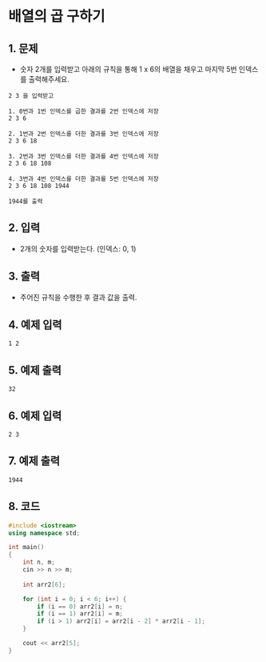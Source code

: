 # 배열의 곱 구하기

## 1. 문제
- 숫자 2개를 입력받고 아래의 규칙을 통해 1 x 6의 배열을 채우고 마지막 5번 인덱스를 출력해주세요.

```
2 3 을 입력받고

1. 0번과 1번 인덱스를 곱한 결과를 2번 인덱스에 저장
2 3 6

2. 1번과 2번 인덱스를 더한 결과를 3번 인덱스에 저장
2 3 6 18

3. 2번과 3번 인덱스를 더한 결과를 4번 인덱스에 저장
2 3 6 18 108

4. 3번과 4번 인덱스를 더한 결과를 5번 인덱스에 저장
2 3 6 18 108 1944

1944를 출력
```



## 2. 입력
- 2개의 숫자를 입력받는다. (인덱스: 0, 1)

## 3. 출력
- 주어진 규칙을 수행한 후 결과 값을 출력.

## 4. 예제 입력
```
1 2
```

## 5. 예제 출력
```
32
```

## 6. 예제 입력

```
2 3
```

## 7. 예제 출력

```
1944
```

## 8. 코드

```c++
#include <iostream>
using namespace std;

int main()
{
    int n, m;
    cin >> n >> m;
    
    int arr2[6];

    for (int i = 0; i < 6; i++) {
        if (i == 0) arr2[i] = n;
        if (i == 1) arr2[i] = m;
        if (i > 1) arr2[i] = arr2[i - 2] * arr2[i - 1];
    }

    cout << arr2[5];
}
```

